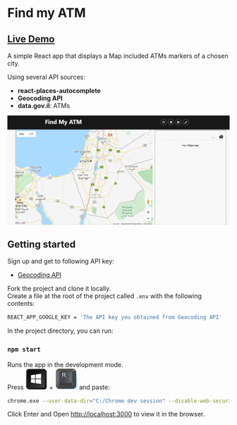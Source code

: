 
# Find my ATM

## [Live Demo](https://find-atm-asaf.netlify.app/)

A simple React app that displays a Map included ATMs markers of a chosen city.

Using several API sources:

- **react-places-autocomplete**
- **Geocoding API**
- **data.gov.il**: ATMs

![Home Page](https://github.com/asaf6024/Find-ATM/blob/master/public/images/findMyAtm.JPG)


## Getting started

Sign up and get to following API key:
- [Geocoding API](https://developers.google.com/maps/documentation/geocoding/overview)

Fork the project and clone it locally.<br />
Create a file at the root of the project called `.env` with the following contents:

```sh
REACT_APP_GOOGLE_KEY = 'The API key you obtained from Geocoding API'
```

In the project directory, you can run:

### `npm start`

Runs the app in the development mode.<br />
Press ![](https://github.com/asaf6024/Find-ATM/blob/master/public/images/windows.JPG)
 + 
 ![](https://github.com/asaf6024/Find-ATM/blob/master/public/images/r_letter.JPG)
 and paste:
```sh
chrome.exe --user-data-dir="C:/Chrome dev session" --disable-web-security
```
Click Enter and Open [http://localhost:3000](http://localhost:3000) to view it in the browser.
